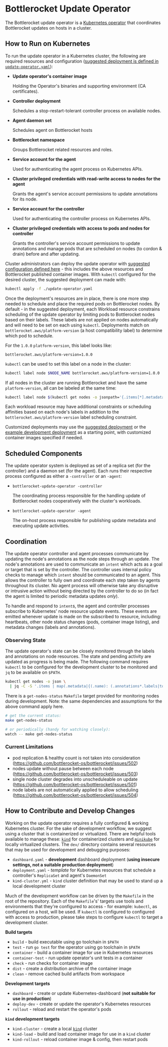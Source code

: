 # Bottlerocket Update Operator

The Bottlerocket update operator is a [Kubernetes operator](https://Kubernetes.io/docs/concepts/extend-Kubernetes/operator/) that coordinates Bottlerocket updates on hosts in a cluster.

## How to Run on Kubernetes

To run the update operator in a Kubernetes cluster, the following are required resources and configuration ([suggested deployment is defined in `update-operator.yaml`](./update-operator.yaml)):

- **Update operator's container image**

  Holding the Operator's binaries and supporting environment (CA certificates).

- **Controller deployment**

  Schedules a stop-restart-tolerant controller process on available nodes.

- **Agent daemon set**

  Schedules agent on Bottlerocket hosts

- **Bottlerocket namespace**

  Groups Bottlerocket related resources and roles.

- **Service account for the agent**

  Used for authenticating the agent process on Kubernetes APIs.

- **Cluster privileged credentials with read-write access to nodes for the agent**

  Grants the agent's service account permissions to update annotations for its node.

- **Service account for the controller**

  Used for authenticating the controller process on Kubernetes APIs.

- **Cluster privileged credentials with access to pods and nodes for controller**

  Grants the controller's service account permissions to update annotations and manage pods that are scheduled on nodes (to cordon & drain) before and after updating.

Cluster administrators can deploy the update operator with [suggested configuration defined here](./update-operator.yaml) - this includes the above resources and Bottlerocket published container images.
With `kubectl` configured for the desired cluster, the suggested deployment can made with:
  
``` sh
kubectl apply -f ./update-operator.yaml
```

Once the deployment's resources are in place, there is one more step needed to schedule and place the required pods on Bottlerocket nodes.
By default - in the suggested deployment, each Workload resource constrains scheduling of the update operator by limiting pods to Bottlerocket nodes based on their labels.
These labels are not applied on nodes automatically and will need to be set on each using `kubectl`.
Deployments match on `bottlerocket.aws/platform-version` (a host compatibility label) to determine which pod to schedule.

For the `1.0.0` `platform-version`, this label looks like:

``` text
bottlerocket.aws/platform-version=1.0.0
```

`kubectl` can be used to set this label on a node in the cluster:

``` sh
kubectl label node $NODE_NAME bottlerocket.aws/platform-version=1.0.0
```

If all nodes in the cluster are running Bottlerocket and have the same `platform-version`, all can be labeled at the same time:

``` sh
kubectl label node $(kubectl get nodes -o jsonpath='{.items[*].metadata.name}') bottlerocket.aws/platform-version=1.0.0
```

Each workload resource may have additional constraints or scheduling affinities based on each node's labels in addition to the `bottlerocket.aws/platform-version` label scheduling constraint.

Customized deployments may use the [suggested deployment](./update-operator.yaml) or the [example development deployment](./dev/deployment.yaml) as a starting point, with customized container images specified if needed.

## Scheduled Components

The update operator system is deployed as set of a replica set (for the controller) and a daemon set (for the agent). 
Each runs their respective process configured as either a `-controller` or an `-agent`:

- `bottlerocket-update-operator -controller`

  The coordinating process responsible for the handling update of Bottlerocket nodes
  cooperatively with the cluster's workloads.

- `bottlerocket-update-operator -agent`

  The on-host process responsible for publishing update metadata and executing
  update activities.

## Coordination

The update operator controller and agent processes communicate by updating the node's annotations as the node steps through an update.
The node's annotations are used to communicate an `intent` which acts as a goal or target that is set by the controller.
The controller uses internal policy checks to manage which `intent` should be communicated to an agent.
This allows the controller to fully own and coordinate each step taken by agents throughout its cluster.
No agent process will otherwise take any disruptive or intrusive action without being directed by the controller to do so (in fact the agent is limited to periodic metadata updates *only*).

To handle and respond to `intent`s, the agent and controller processes subscribe to Kubernetes' node resource update events.
These events are emitted whenever update is made on the subscribed to resource, including: heartbeats, other node status changes (pods, container image listing), and metadata changes (labels and annotations).


### Observing State

The update operator's state can be closely monitored through the labels and annotations on node resources.
The state and pending activity are updated as progress is being made.
The following command requires `kubectl` to be configured for the development cluster to be monitored and `jq` to be available on `$PATH`.

``` sh
kubectl get nodes -o json \
  | jq -C -S '.items | map(.metadata|{(.name): (.annotations*.labels|to_entries|map(select(.key|startswith("bottlerocket.aws")))|from_entries)}) | add'
```

There is a `get-nodes-status` `Makefile` target provided for monitoring nodes during development.
Note: the same dependencies and assumptions for the above command apply here.

```sh
# get the current status:
make get-nodes-status

# or periodically (handy for watching closely):
watch -- make get-nodes-status
```

### Current Limitations

- pod replication & healthy count is not taken into consideration (https://github.com/bottlerocket-os/bottlerocket/issues/502)
- nodes update without pause between each node (https://github.com/bottlerocket-os/bottlerocket/issues/503)
- single node cluster degrades into unscheduleable on update (https://github.com/bottlerocket-os/bottlerocket/issues/501)
- node labels are not automatically applied to allow scheduling (https://github.com/bottlerocket-os/bottlerocket/issues/504)

## How to Contribute and Develop Changes

Working on the update operator requires a fully configured & working Kubernetes cluster.
For the sake of development workflow, we suggest using a cluster that is containerized or virtualized.
There are helpful tools available to manage these: [`kind`](https://github.com/Kubernetes-sigs/kind) for containerized clusters and [`minikube`](https://github.com/Kubernetes/minikube) for locally virtualized clusters.
The `dev/` directory contains several resources that may be used for development and debugging purposes:

- `dashboard.yaml` - **development** dashboard deployment (**using insecure settings, not a suitable production deployment**)
- `deployment.yaml` - _template_ for Kubernetes resources that schedule a controller's `ReplicaSet` and agent's `DaemonSet`
- `kind-cluster.yml` - `kind` cluster definition that may be used to stand up a local development cluster

Much of the development workflow can be driven by the `Makefile` in the root of the repository.
Each of the `Makefile`'s' targets use tools and environments that they're configured to access - for example: `kubectl`, as configured on a host, will be used.
If `kubectl` is configured to configured with access to production, please take steps to configure `kubectl` to target a development cluster.

**Build targets**

- `build` - build executable using go toolchain in `$PATH`
- `test` - run `go test` for the operator using go toolchain in `$PATH`
- `container` - build a container image for use in Kubernetes resources
- `container-test` - run update operator's unit tests in a container
- `check` - run checks for container image
- `dist` - create a distribution archive of the container image
- `clean` - remove cached build artifacts from workspace

**Development targets**

- `dashboard` - create or update Kubernetes-dashboard (**not suitable for use in production**)
- `deploy-dev` - create or update the operator's Kubernetes resources
- `rollout` - reload and restart the operator's pods

**`kind` development targets**

- `kind-cluster` - create a local [`kind`](https://github.com/Kubernetes-sigs/kind) cluster
- `kind-load` - build and load container image for use in a `kind` cluster
- `kind-rollout` - reload container image & config, then restart pods
